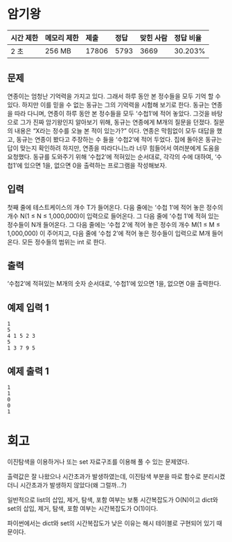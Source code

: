 # 암기왕

| 시간 제한 | 메모리 제한 | 제출  | 정답 | 맞힌 사람 | 정답 비율 |
| :-------- | :---------- | :---- | :--- | :-------- | :-------- |
| 2 초      | 256 MB      | 17806 | 5793 | 3669      | 30.203%   |

## 문제

연종이는 엄청난 기억력을 가지고 있다. 그래서 하루 동안 본 정수들을 모두 기억 할 수 있다. 하지만 이를 믿을 수 없는 동규는 그의 기억력을 시험해 보기로 한다. 동규는 연종을 따라 다니며, 연종이 하루 동안 본 정수들을 모두 ‘수첩1’에 적어 놓았다. 그것을 바탕으로 그가 진짜 암기왕인지 알아보기 위해, 동규는 연종에게 M개의 질문을 던졌다. 질문의 내용은 “X라는 정수를 오늘 본 적이 있는가?” 이다. 연종은 막힘없이 모두 대답을 했고, 동규는 연종이 봤다고 주장하는 수 들을 ‘수첩2’에 적어 두었다. 집에 돌아온 동규는 답이 맞는지 확인하려 하지만, 연종을 따라다니느라 너무 힘들어서 여러분에게 도움을 요청했다. 동규를 도와주기 위해 ‘수첩2’에 적혀있는 순서대로, 각각의 수에 대하여, ‘수첩1’에 있으면 1을, 없으면 0을 출력하는 프로그램을 작성해보자.

## 입력

첫째 줄에 테스트케이스의 개수 T가 들어온다. 다음 줄에는 ‘수첩 1’에 적어 놓은 정수의 개수 N(1 ≤ N ≤ 1,000,000)이 입력으로 들어온다. 그 다음 줄에 ‘수첩 1’에 적혀 있는 정수들이 N개 들어온다. 그 다음 줄에는 ‘수첩 2’에 적어 놓은 정수의 개수 M(1 ≤ M ≤ 1,000,000) 이 주어지고, 다음 줄에 ‘수첩 2’에 적어 놓은 정수들이 입력으로 M개 들어온다. 모든 정수들의 범위는 int 로 한다.

## 출력

‘수첩2’에 적혀있는 M개의 숫자 순서대로, ‘수첩1’에 있으면 1을, 없으면 0을 출력한다.

## 예제 입력 1

```
1
5
4 1 5 2 3
5
1 3 7 9 5
```

## 예제 출력 1

```
1
1
0
0
1
```

# 회고

이진탐색을 이용하거나 또는 set 자료구조를 이용해 풀 수 있는 문제였다.

출력값은 잘 나왔으나 시간초과가 발생하였는데, 이진탐색 부분을 따로 함수로 분리시켰더니 시간초과가 발생하지 않았다(왜 그럴까...?)

일반적으로 list의 삽입, 제거, 탐색, 포함 여부는 보통 시간복잡도가 O(N)이고 dict와 set의 삽입, 제거, 탐색, 포함 여부는 시간복잡도가 O(1)이다.

파이썬에서는 dict와 set의 시간복잡도가 낮은 이유는 해시 테이블로 구현되어 있기 때문이다.
